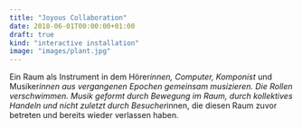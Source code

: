 ```yaml
---
title: "Joyous Collaboration"
date: 2018-06-01T00:00:00+01:00
draft: true
kind: "interactive installation"
image: "images/plant.jpg"
---
```


Ein Raum als Instrument in dem Hörer*innen, Computer, Komponist* und Musiker*innen aus vergangenen Epochen gemeinsam musizieren. Die Rollen verschwimmen. Musik geformt durch Bewegung im Raum, durch kollektives Handeln und nicht zuletzt durch Besucher*innen, die diesen Raum zuvor betreten und bereits wieder verlassen haben. 